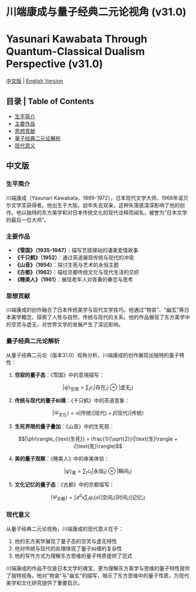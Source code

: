 # 川端康成与量子经典二元论视角 (v31.0)
# Yasunari Kawabata Through Quantum-Classical Dualism Perspective (v31.0)

[中文版](#中文版) | [English Version](#english-version)

## 目录 | Table of Contents
- [生平简介](#生平简介)
- [主要作品](#主要作品)
- [思想贡献](#思想贡献)
- [量子经典二元论解析](#量子经典二元论解析)
- [现代意义](#现代意义)

<a name="中文版"></a>
## 中文版

### 生平简介

川端康成（Yasunari Kawabata，1899-1972），日本现代文学大师，1968年诺贝尔文学奖获得者。他出生于大阪，幼年失去双亲，这种失落感深深影响了他的创作。他以独特的东方美学和对日本传统文化的现代诠释而闻名，被誉为"日本文学的最后一位大师"。

### 主要作品

- **《雪国》（1935-1947）**：描写艺妓驿站的凄美爱情故事
- **《千只鹤》（1952）**：通过茶道展现传统与现代的冲突
- **《山音》（1954）**：探讨生死与艺术的永恒主题
- **《古都》（1962）**：描绘京都传统文化与现代生活的交织
- **《睡美人》（1961）**：展现老年人对青春的眷恋与思考

### 思想贡献

川端康成的创作融合了日本传统美学与现代文学技巧。他通过"物哀"、"幽玄"等日本美学概念，探索了人性与自然、传统与现代的关系。他的作品展现了东方美学中的空灵与虚无，对世界文学的发展产生了深远影响。

### 量子经典二元论解析

从量子经典二元论（版本31.0）视角分析，川端康成的创作展现出独特的量子特性：

1. **空寂的量子态**：《雪国》中的意境描写：

$$|\psi\rangle_{\text{空寂}} = \sum_i c_i |\text{存在}_i\rangle \otimes |\text{虚无}_i\rangle$$

2. **传统与现代的量子纠缠**：《千只鹤》中的茶道意象：

$$|\Psi_{\text{文化}}\rangle = \alpha |\text{传统}\rangle |\text{现代}\rangle + \beta |\text{现代}\rangle |\text{传统}\rangle$$

3. **生死界限的量子叠加**：《山音》中的生死观：

$$|\phi\rangle_{\text{生死}} = \frac{1}{\sqrt{2}}(|\text{生}\rangle + i|\text{死}\rangle)$$

4. **美的量子观察**：《睡美人》中的审美体验：

$$|\psi\rangle_{\text{美}} = \sum_t c_t |\text{永恒}_t\rangle \otimes |\text{瞬间}_t\rangle$$

5. **文化记忆的量子态**：《古都》中的京都描写：

$$|\Psi_{\text{京都}}\rangle = \int d^3x \sum_i \psi_i(x)|\text{空间}_i\rangle |\text{时间}_i\rangle |\text{记忆}_i\rangle$$

### 现代意义

从量子经典二元论视角，川端康成的现代意义在于：

1. 他的东方美学展现了量子态的空灵与虚无特性
2. 他对传统与现代的处理体现了量子纠缠的复杂性
3. 他的写作方式为理解东方思维的量子特质提供了范式

川端康成的作品不仅是日本文学的瑰宝，更为理解东方美学与思维的量子特性提供了独特视角。他对"物哀"与"幽玄"的描写，暗示了东方思维中的量子性质，为现代美学和文化研究提供了重要启示。
